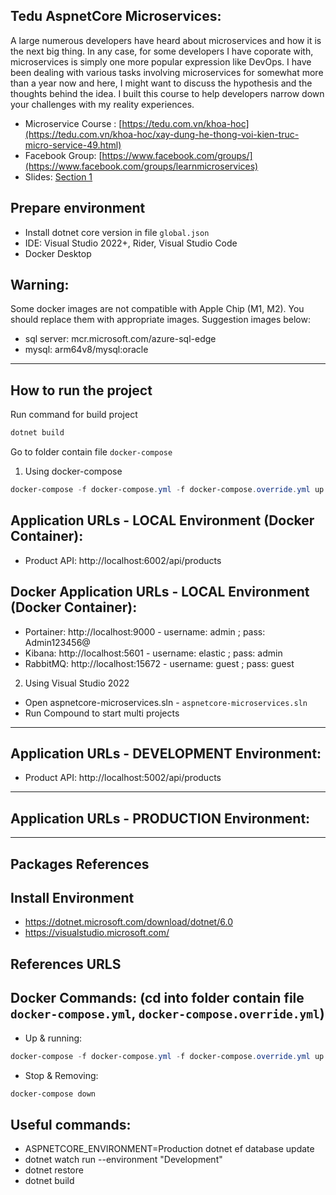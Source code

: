## Tedu AspnetCore Microservices:
A large numerous developers have heard about microservices and how it is the next big thing. In any case, for some developers I have coporate with, microservices is simply one more popular expression like DevOps. I have been dealing with various tasks involving microservices for somewhat more than a year now and here, I might want to discuss the hypothesis and the thoughts behind the idea. I built this course to help developers narrow down your challenges with my reality experiences.

- Microservice Course : [https://tedu.com.vn/khoa-hoc](https://tedu.com.vn/khoa-hoc/xay-dung-he-thong-voi-kien-truc-micro-service-49.html)
- Facebook Group: [https://www.facebook.com/groups/](https://www.facebook.com/groups/learnmicroservices)
- Slides: [Section 1](https://tedu.com.vn/uploaded/files/slides/062022/Xay%20dung%20he%20thong%20voi%20Microservice.pdf)

## Prepare environment

* Install dotnet core version in file `global.json`
* IDE: Visual Studio 2022+, Rider, Visual Studio Code
* Docker Desktop

## Warning:

Some docker images are not compatible with Apple Chip (M1, M2). You should replace them with appropriate images. Suggestion images below:
- sql server: mcr.microsoft.com/azure-sql-edge
- mysql: arm64v8/mysql:oracle
---
## How to run the project

Run command for build project
```Powershell
dotnet build
```
Go to folder contain file `docker-compose`

1. Using docker-compose
```Powershell
docker-compose -f docker-compose.yml -f docker-compose.override.yml up -d --remove-orphans
```

## Application URLs - LOCAL Environment (Docker Container):
- Product API: http://localhost:6002/api/products

## Docker Application URLs - LOCAL Environment (Docker Container):
- Portainer: http://localhost:9000 - username: admin ; pass: Admin123456@
- Kibana: http://localhost:5601 - username: elastic ; pass: admin
- RabbitMQ: http://localhost:15672 - username: guest ; pass: guest

2. Using Visual Studio 2022
- Open aspnetcore-microservices.sln - `aspnetcore-microservices.sln`
- Run Compound to start multi projects
---
## Application URLs - DEVELOPMENT Environment:
- Product API: http://localhost:5002/api/products
---
## Application URLs - PRODUCTION Environment:

---
## Packages References

## Install Environment

- https://dotnet.microsoft.com/download/dotnet/6.0
- https://visualstudio.microsoft.com/

## References URLS

## Docker Commands: (cd into folder contain file `docker-compose.yml`, `docker-compose.override.yml`)

- Up & running:
```Powershell
docker-compose -f docker-compose.yml -f docker-compose.override.yml up -d --remove-orphans --build
```
- Stop & Removing:
```Powershell
docker-compose down
```

## Useful commands:

- ASPNETCORE_ENVIRONMENT=Production dotnet ef database update
- dotnet watch run --environment "Development"
- dotnet restore
- dotnet build